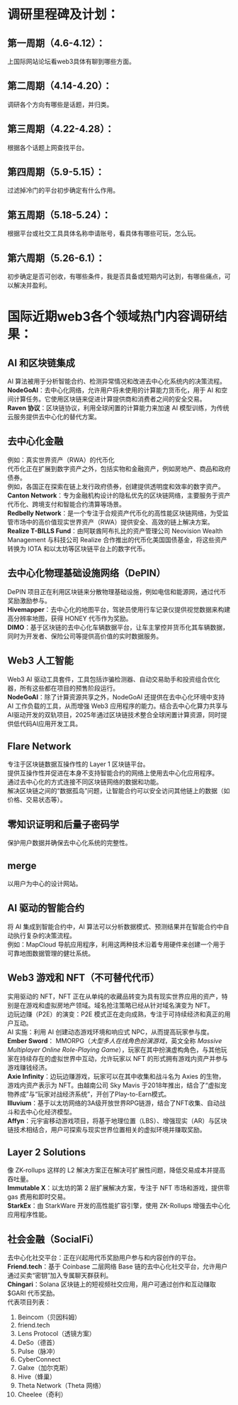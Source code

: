 # 调研里程碑及计划：

## 第一周期（4.6-4.12）：
上国际网站论坛看web3具体有聊到哪些方面。

## 第二周期（4.14-4.20）：
调研各个方向有哪些是话题，并归类。

## 第三周期（4.22-4.28）：
根据各个话题上网查找平台。

## 第四周期（5.9-5.15）：
过滤掉冷门的平台初步确定有什么作用。

## 第五周期（5.18-5.24）：
根据平台或社交工具具体名称申请账号，看具体有哪些可玩，怎么玩。

## 第六周期（5.26-6.1）：
初步确定是否可创收，有哪些条件，我是否具备或短期内可达到，有哪些痛点，可以解决并盈利。

# 国际近期web3各个领域热门内容调研结果：

## AI 和区块链集成

AI 算法被用于分析智能合约、检测异常情况和改进去中心化系统内的决策流程。  
**NodeGoAI**：去中心化网络，允许用户将未使用的计算能力货币化，用于 AI 和空间计算任务。它使用区块链来促进计算提供商和消费者之间的安全交易。  
**Raven 协议**：区块链协议，利用全球闲置的计算能力来加速 AI 模型训练，为传统云服务提供去中心化的替代方案。

## 去中心化金融

例如：真实世界资产（RWA）的代币化  
代币化正在扩展到数字资产之外，包括实物和金融资产，例如房地产、商品和政府债券。  
例如，各国正在探索在链上发行政府债券，创建提供透明度和效率的数字资产。  
**Canton Network**：专为金融机构设计的隐私优先的区块链网络，主要服务于资产代币化、跨境支付和智能合约清算等场景。  
**Redbelly Network**：是一个专注于合规资产代币化的高性能区块链网络，为受监管市场中的高价值现实世界资产（RWA）提供安全、高效的链上解决方案。  
**Realize T-BILLS Fund**：由阿联酋阿布扎比的资产管理公司 Neovision Wealth Management 与科技公司 Realize 合作推出的代币化美国国债基金，将这些资产转换为 IOTA 和以太坊等区块链平台上的数字代币。

## 去中心化物理基础设施网络（DePIN）

DePIN 项目正在利用区块链来分散物理基础设施，例如电信和能源网，通过代币奖励激励参与。  
**Hivemapper**：去中心化的地图平台，驾驶员使用行车记录仪提供视觉数据来构建高分辨率地图，获得 HONEY 代币作为奖励。  
**DIMO**：基于区块链的去中心化车辆数据平台，让车主掌控并货币化其车辆数据，同时为开发者、保险公司等提供高价值的实时数据服务。

## Web3 人工智能

Web3 AI 驱动工具套件，工具包括诈骗检测器、自动交易助手和投资组合优化器，所有这些都在项目的预售阶段运行。  
**NodeGoAI**：除了计算资源共享之外，NodeGoAI 还提供在去中心化环境中支持 AI 工作负载的工具，从而增强 Web3 应用程序的能力。结合去中心化算力共享与AI驱动开发的双轨项目，2025年通过区块链技术整合全球闲置计算资源，同时提供低代码AI应用开发工具。

## Flare Network

专注于区块链数据互操作性的 Layer 1 区块链平台。  
提供互操作性并促进在本身不支持智能合约的网络上使用去中心化应用程序。  
通过去中心化的方式连接不同区块链网络的数据和功能。  
解决区块链之间的“数据孤岛”问题，让智能合约可以安全访问其他链上的数据（如价格、交易状态等）。

## 零知识证明和后量子密码学

保护用户数据并确保去中心化系统的完整性。

## merge

以用户为中心的设计网站。

## AI 驱动的智能合约

将 AI 集成到智能合约中，AI 算法可以分析数据模式、预测结果并在智能合约中自动执行复杂的决策流程。  
例如：MapCloud 导航应用程序，利用这两种技术沿着专用硬件来创建一个用于可靠地图数据管理的健壮系统。

## Web3 游戏和 NFT（不可替代代币）

实用驱动的 NFT，NFT 正在从单纯的收藏品转变为具有现实世界应用的资产，特别是在游戏和虚拟房地产领域。域名抢注策略已经从针对域名演变为 NFT。  
边玩边赚（P2E）的演变：P2E 模式正在走向成熟，专注于可持续经济和真正的用户互动。  
AI 实施：利用 AI 创建动态游戏环境和响应式 NPC，从而提高玩家参与度。  
**Ember Sword**： MMORPG（_大型多人在线角色扮演游戏_，英文全称 _Massive Multiplayer Online Role-Playing Game_），玩家在其中扮演虚构角色，与其他玩家在持续存在的虚拟世界中互动，允许玩家以 NFT 的形式拥有游戏内资产并参与游戏赚钱经济。  
**Axie Infinity**：边玩边赚游戏，玩家可以在其中收集和战斗名为 Axies 的生物，游戏内资产表示为 NFT。由越南公司 Sky Mavis 于2018年推出，结合了“虚拟宠物养成”与“玩家对战经济系统”，开创了Play-to-Earn模式。  
**Illuvium**：基于以太坊网络的3A级开放世界RPG链游，结合了NFT收集、自动战斗和去中心化经济模型。  
**Affyn**：元宇宙移动游戏项目，将基于地理位置（LBS）、增强现实（AR）与区块链技术相结合，用户可探索与现实世界位置相关的虚拟环境并赚取奖励。

## Layer 2 Solutions

像 ZK-rollups 这样的 L2 解决方案正在解决可扩展性问题，降低交易成本并提高吞吐量。  
**Immutable X**：以太坊的第 2 层扩展解决方案，专注于 NFT 市场和游戏，提供零 gas 费用和即时交易。  
**StarkEx**：由 StarkWare 开发的高性能扩容引擎，使用 ZK-Rollups 增强去中心化应用程序性能。

## 社会金融（SocialFi）

去中心化社交平台：正在兴起用代币奖励用户参与和内容创作的平台。  
**Friend.tech**：基于 Coinbase 二层网络 Base 链的去中心化社交平台，允许用户通过买卖“密钥”加入专属聊天群获利。  
**Chingari**：Solana 区块链上的短视频社交应用，用户可通过创作和互动赚取$GARI 代币奖励。  
代表项目列表：  
1. Beincom（贝因科姆）  
2. friend.tech  
3. Lens Protocol（透镜方案）  
4. DeSo（德首）  
5. Pulse（脉冲）  
6. CyberConnect  
7. Galxe（加尔克斯）  
8. Hive（蜂巢）  
9. Theta Network（Theta 网络）  
10. Cheelee（奇利）